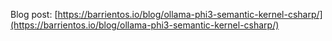 Blog post: [https://barrientos.io/blog/ollama-phi3-semantic-kernel-csharp/](https://barrientos.io/blog/ollama-phi3-semantic-kernel-csharp/)
